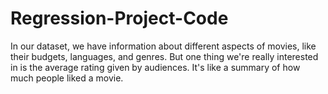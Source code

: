 # Regression-Project-Code
In our dataset, we have information about different aspects of movies, like their budgets, languages, and genres. But one thing we're really interested in is the average rating given by audiences. It's like a summary of how much people liked a movie.
